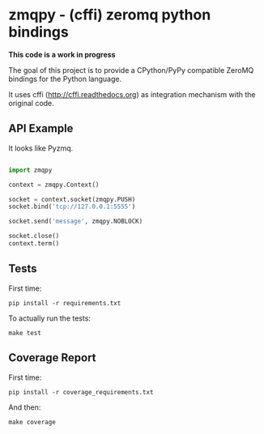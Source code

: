 zmqpy - (cffi) zeromq python bindings
=====================================

**This code is a work in progress**

The goal of this project is to provide a CPython/PyPy compatible ZeroMQ bindings
for the Python language.

It uses cffi (http://cffi.readthedocs.org) as integration mechanism with the 
original code.

API Example
-----------

It looks like Pyzmq.

```python

import zmqpy

context = zmqpy.Context()

socket = context.socket(zmqpy.PUSH)
socket.bind('tcp://127.0.0.1:5555')

socket.send('message', zmqpy.NOBLOCK)

socket.close()
context.term()

```

Tests
-----

First time:

`pip install -r requirements.txt`

To actually run the tests:

`make test`

Coverage Report
---------------

First time:

`pip install -r coverage_requirements.txt`

And then:

`make coverage`
